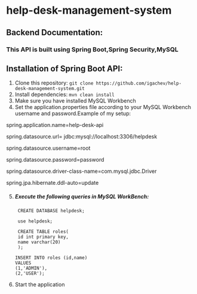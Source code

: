 # help-desk-management-system


## Backend Documentation:


<h3>This API is built using Spring Boot,Spring Security,MySQL</h3>


## Installation of Spring Boot API:
1. Clone this repository: `git clone https://github.com/igachev/help-desk-management-system.git`
2. Install dependencies: `mvn clean install`
3. Make sure you have installed MySQL Workbench
4. Set the application.properties file according to your MySQL Workbench username and password.Example of my setup:

spring.application.name=help-desk-api

spring.datasource.url= jdbc:mysql://localhost:3306/helpdesk

spring.datasource.username=root

spring.datasource.password=password

spring.datasource.driver-class-name=com.mysql.jdbc.Driver

spring.jpa.hibernate.ddl-auto=update

5. ##### Execute the following queries in MySQL WorkBench:
        CREATE DATABASE helpdesk;

        use helpdesk;

        CREATE TABLE roles(
        id int primary key,
        name varchar(20)
        );

       INSERT INTO roles (id,name)
       VALUES
       (1,'ADMIN'),
       (2,'USER');

6. Start the application
